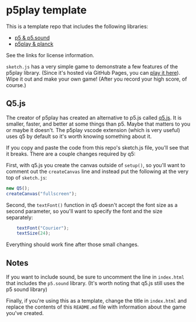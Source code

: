 # p5play template

This is a template repo that includes the following libraries:

* [p5 & p5.sound](https://p5js.org/download/)
* [p5play & planck](https://github.com/quinton-ashley/p5play)

See the links for license information.

`sketch.js` has a very simple game to demonstrate a few features of the p5play library. (Since it's hosted via GitHub Pages, you can [play it here](https://fsudigitalmedia.github.io/p5play_template/)). Wipe it out and make your own game! (After you record your high score, of course.)

## Q5.js

The creator of p5play has created an alternative to p5.js called [q5.js](https://q5js.org/). It is smaller, faster, and better at some things than p5. Maybe that matters to you or maybe it doesn't. The p5play vscode extension (which is very useful) uses q5 by default so it's worth knowing something about it.

If you copy and paste the code from this repo's sketch.js file, you'll see that it breaks. There are a couple changes required by q5:

First, with q5.js you create the canvas outside of `setup()`, so you'll want to comment out the `createCanvas` line and instead put the following at the very top of `sketch.js`:

```javascript
new Q5();
createCanvas("fullscreen");
```

Second, the `textFont()` function in q5 doesn't accept the font size as a second parameter, so you'll want to specify the font and the size separately:

```javascript
    textFont("Courier");
    textSize(24);
```

Everything should work fine after those small changes.

## Notes

If you want to include sound, be sure to uncomment the line in `index.html` that includes the `p5.sound` library. (It's worth noting that q5.js still uses the p5 sound library)

Finally, if you're using this as a template, change the title in `index.html` and replace the contents of this `README.md` file with information about the game you've created.
